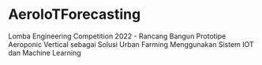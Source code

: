 # AeroIoTForecasting
Lomba Engineering Competition 2022 - Rancang Bangun Prototipe Aeroponic Vertical sebagai Solusi Urban Farming Menggunakan Sistem IOT dan Machine Learning
